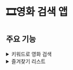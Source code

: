 

# 🎞영화 검색 앱

## 주요 기능

<details>
    <summary> 키워드로 영화 검색</summary>
  
  - 키워드로 영화 검색
  
  ![search](https://user-images.githubusercontent.com/80376561/168453168-b3d36a87-5fc4-440f-9b8b-7099b2f17ad6.gif)

  - 무한 스크롤링
  
  ![scroll](https://user-images.githubusercontent.com/80376561/168453170-91bed33a-88d3-4beb-83fc-19317f158544.gif)

</details>


<details>
    <summary> 즐겨찾기 리스트</summary>
 
  - 즐겨찾기 추가 : 영화를 클릭하면 즐겨찾기 추가 창이 뜨고, 추가를 하면 즐겨찾기 리스트에 즐겨찾기 한 영화가 표시됩니다.   
  즐겨찾기 된 영화는 색이 채워진 별표 아이콘으로 표시됩니다. 
  
  ![addfavorite](https://user-images.githubusercontent.com/80376561/168453176-887b682a-bbe1-4c8e-9c7f-266140b26593.gif)
  
  - 즐겨찾기 제거 : 즐겨찾기 리스트에서 영화를 클릭하면, 즐겨찾기 제거 창이 뜨며 제거 시 목록에 바로 반영됩니다. 
  
  ![deletefavorite](https://user-images.githubusercontent.com/80376561/168453178-37d6b929-e536-4280-b945-f78a55af8c93.gif)

  - 목록 drag&drop : drag&drop으로 즐겨찾기 목록 순서를 바꿀 수 있습니다. 
    
  ![changelist](https://user-images.githubusercontent.com/80376561/168458286-85aa6e07-a6bc-44a4-8fac-da0ea9474790.gif)



</details>
